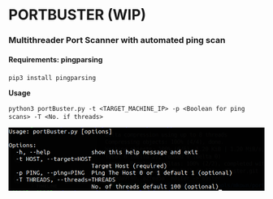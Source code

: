 # PORTBUSTER (WIP)

### Multithreader Port Scanner with automated ping scan

#### Requirements: pingparsing

`pip3 install pingparsing`

**Usage**

```
python3 portBuster.py -t <TARGET_MACHINE_IP> -p <Boolean for ping scans> -T <No. if threads>
```

![](./images/usage.png)
